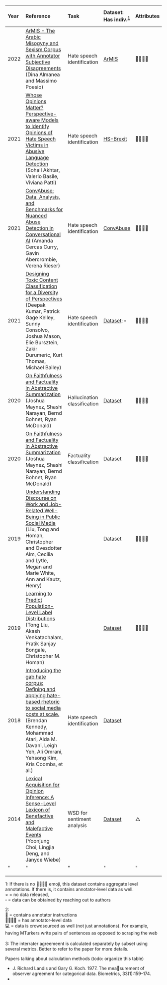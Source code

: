 | Year | Reference | Task | Dataset: Has indiv.<sup>[1](#datasymbols)</sup> | Attributes | # annots/<br/>instance | # rows. |  Score | Metric |
|:----- |:----- |:----- |:----- |:----- |:----- |:----- |:----- |:----- |
| 2022 | [ArMIS - The Arabic Misogyny and Sexism Corpus with Annotator Subjective Disagreements](http://www.lrec-conf.org/proceedings/lrec2022/pdf/2022.lrec-1.244.pdf) (Dina Almanea and Massimo Poesio) | Hate speech identification | [ArMIS](https://le-wi-di.github.io/) | :family_man_woman_girl_boy: | 3 | 964 | 0.525 | Fleiss Kappa |
| 2021 | [Whose Opinions Matter? Perspective-aware Models to Identify Opinions of Hate Speech Victims in Abusive Language Detection](https://arxiv.org/abs/2106.15896) (Sohail Akhtar, Valerio Basile, Viviana Patti) | Hate speech identification | [HS-Brexit](https://le-wi-di.github.io/) | :family_man_woman_girl_boy: | 6 | 1120 |  |  |
| 2021 | [ConvAbuse: Data, Analysis, and Benchmarks for Nuanced Abuse Detection in Conversational AI](https://aclanthology.org/2021.emnlp-main.587/) (Amanda Cercas Curry, Gavin Abercrombie, Verena Rieser) | Hate speech identification | [ConvAbuse](https://le-wi-di.github.io/) | :family_man_woman_girl_boy: |  |  |  |  |
| 2021 | [Designing Toxic Content Classification for a Diversity of Perspectives](https://arxiv.org/abs/2106.04511) (Deepak Kumar, Patrick Gage Kelley, Sunny Consolvo, Joshua Mason, Elie Bursztein, Zakir Durumeric, Kurt Thomas, Michael Bailey) |  Hate speech identification | [Dataset](https://data.esrg.stanford.edu/study/toxicity-perspectives): $\square$ | :family_man_woman_girl_boy: | 5 | 107,620 | 65.2-90% | Percent agreement<sup>[2](#complicatedirr)</sup> |
| 2020 | [On Faithfulness and Factuality in Abstractive Summarization](https://aclanthology.org/2020.acl-main.173) (Joshua Maynez, Shashi Narayan, Bernd Bohnet, Ryan McDonald) | Hallucination classification | [Dataset](https://github.com/google-research-datasets/xsum_hallucination_annotations) | :family_man_woman_girl_boy: | 3 |  | 0.61-0.80 | Fleiss's Kappa<sup>[2](#complicatedirr)</sup> |
| 2020 | [On Faithfulness and Factuality in Abstractive Summarization](https://aclanthology.org/2020.acl-main.173) (Joshua Maynez, Shashi Narayan, Bernd Bohnet, Ryan McDonald) | Factuality classification | [Dataset](https://github.com/google-research-datasets/xsum_hallucination_annotations) | :family_man_woman_girl_boy: | 3 |  | 0.81-1.00 | Fleiss's Kappa<sup>[2](#complicatedirr)</sup> |
| 2019 | [Understanding Discourse on Work and Job-Related Well-Being in Public Social Media](https://www.aclweb.org/anthology/P16-1099) (Liu, Tong and Homan, Christopher and Ovesdotter Alm, Cecilia and Lytle, Megan and Marie White, Ann and Kautz, Henry) |  | [Dataset](https://github.com/Homan-Lab/pldl_data/tree/master) | :family_man_woman_girl_boy: |  |  |  |  |
| 2019 | [Learning to Predict Population-Level Label Distributions](https://ojs.aaai.org/index.php/HCOMP/article/view/5286/5138) (Tong Liu, Akash Venkatachalam, Pratik Sanjay Bongale, Christopher M. Homan) |  | [Dataset](https://github.com/Homan-Lab/pldl_data/tree/master) | :family_man_woman_girl_boy: |  |  |  |  |
| 2018 | [Introducing the gab hate corpus: Defining and applying hate-based rhetoric to social media posts at scale.](https://link.springer.com/article/10.1007/s10579-021-09569-x) (Brendan Kennedy, Mohammad Atari, Aida M. Davani, Leigh Yeh, Ali Omrani, Yehsong Kim, Kris Coombs, et al.) | Hate speech identification | [Dataset](https://osf.io/edua3/) |  |  |  |  |  |
| 2014 | [Lexical Acquisition for Opinion Inference: A Sense-Level Lexicon of Benefactive and Malefactive Events](https://aclanthology.org/W14-2618.pdf) (Yoonjung Choi, Lingjia Deng, and Janyce Wiebe) | WSD for sentiment analysis | [Dataset](http://mpqa.cs.pitt.edu/corpora/gfbf/) | $\triangle$ |  |  | 0.84 | Percent agreement|
|"|"|"|"|"|"|"|0.75 | Kappa|
|  |  |  |  |  |  |  |  |  |
|  |  |  |  |  |  |  |  |  |




<a name="datasymbols">1</a>:
If there is no :family_man_woman_girl_boy: emoji, this dataset contains aggregate level annotations. If there is, it contains annotator-level data as well.<br/>
$\times$ = no data released,<br/>
$\square$ = data can be obtained by reaching out to authors
<br/>

<a name="attributes">2</a>:<br/>
:pencil: = contains annotator instructions<br/>
:family_man_woman_girl_boy: = has annotator-level data<br/>
:computer: = data is crowdsourced as well (not just annotations). For example, having MTurkers write pairs of sentences as opposed to scraping the web<br/>
<br/>
<a name="complicatedirr">3</a>: The interrater agreemeent is calculated separately by subset using several metrics. Better to refer to the paper for more details.

Papers talking about calculation methods (todo: organize this table)
- J. Richard Landis and Gary G. Koch. 1977. The measurement of observer agreement for categorical data.
Biometrics, 33(1):159–174.
- 
